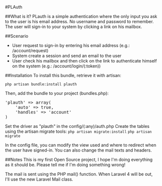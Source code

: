 #PLAuth

##What is it?
PLauth is a simple authentication where the only input you ask to the user is his email address. No username and password to remember. The user will sign-in to your system by clicking a link on his mailbox.

##Scenario
* User request to sign-in by entering his email address (e.g.: /account/request)
* System create a session and send an email to the user
* User check his mailbox and then click on the link to authenticate himself on the system (e.g.: /account/login/(:token))

##Installation
To install this bundle, retrieve it with artisan:

`php artisan bundle:install plauth`

Then, add the bundle to your project (bundles.php):
<pre>
'plauth' => array(
    'auto' => true,
    'handles' => 'account'
)
</pre>
Set the driver as "plauth" in the config/(:any)/auth.php
Create the tables using the artisan migrate tools:
`php artisan migrate:install`
`php artisan migrate`

In the config file, you can modify the view used and where to redirect when the user have signed-in. You can also change the mail texts and headers.

##Notes
This is my first Open Source project, I hope I'm doing everything as it should be. Please tell me if I'm doing something wrong!

The mail is sent using the PHP mail() function. When Laravel 4 will be out, I'll use the new Laravel Mail class.